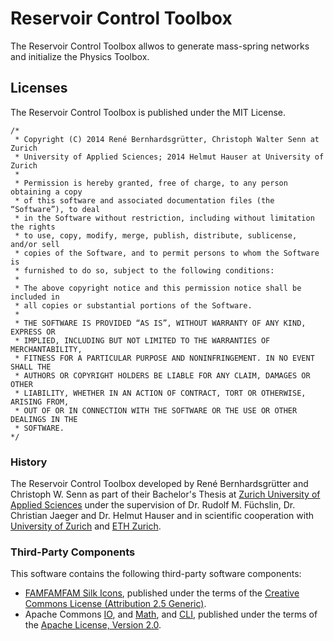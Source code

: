 Reservoir Control Toolbox
=========================
The Reservoir Control Toolbox allwos to generate mass-spring networks and 
initialize the Physics Toolbox.

## Licenses
The Reservoir Control Toolbox is published under the MIT License.
```
/*
 * Copyright (C) 2014 René Bernhardsgrütter, Christoph Walter Senn at Zurich
 * University of Applied Sciences; 2014 Helmut Hauser at University of Zurich
 *
 * Permission is hereby granted, free of charge, to any person obtaining a copy
 * of this software and associated documentation files (the “Software”), to deal
 * in the Software without restriction, including without limitation the rights
 * to use, copy, modify, merge, publish, distribute, sublicense, and/or sell
 * copies of the Software, and to permit persons to whom the Software is
 * furnished to do so, subject to the following conditions:
 *
 * The above copyright notice and this permission notice shall be included in
 * all copies or substantial portions of the Software.
 *
 * THE SOFTWARE IS PROVIDED “AS IS”, WITHOUT WARRANTY OF ANY KIND, EXPRESS OR
 * IMPLIED, INCLUDING BUT NOT LIMITED TO THE WARRANTIES OF MERCHANTABILITY,
 * FITNESS FOR A PARTICULAR PURPOSE AND NONINFRINGEMENT. IN NO EVENT SHALL THE
 * AUTHORS OR COPYRIGHT HOLDERS BE LIABLE FOR ANY CLAIM, DAMAGES OR OTHER
 * LIABILITY, WHETHER IN AN ACTION OF CONTRACT, TORT OR OTHERWISE, ARISING FROM,
 * OUT OF OR IN CONNECTION WITH THE SOFTWARE OR THE USE OR OTHER DEALINGS IN THE
 * SOFTWARE.
*/
```

### History
The Reservoir Control Toolbox developed by René Bernhardsgrütter and 
Christoph W. Senn as part of their Bachelor's Thesis at 
[Zurich University of Applied Sciences](http://www.zhaw.ch/) under the supervision 
of Dr. Rudolf M. Füchslin, Dr. Christian Jaeger and Dr. Helmut Hauser and in 
scientific cooperation with [University of Zurich](https://www.uzh.ch/index.html) 
and [ETH Zurich](https://www.ethz.ch/).

### Third-Party Components 
This software contains the following third-party software components:
* [FAMFAMFAM Silk Icons](http://www.famfamfam.com/lab/icons/silk/), published under the terms of the [Creative Commons License (Attribution 2.5 Generic)](https://creativecommons.org/licenses/by/2.5/).
* Apache Commons [IO](https://commons.apache.org/proper/commons-io/), and [Math](https://commons.apache.org/proper/commons-math/), and [CLI](https://commons.apache.org/proper/commons-cli/), published under the terms of the [Apache License, Version 2.0](https://www.apache.org/licenses/LICENSE-2.0).

